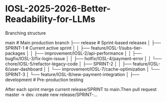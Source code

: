 # IOSL-2025-2026-Better-Readability-for-LLMs

Branching structure

main # Main production branch
├── release # Sprint-based releases
│ ├── SPRINT-1 # Current active sprint
│ │ ├── feature/IOSL-1/subs-tier-packages
│ │ ├── improvement/IOSL-2/api-performance
│ │ ├── bugfix/IOSL-3/fix-login-issue
│ │ ├── hotfix/IOSL-4/payment-error
│ │ └── chore/IOSL-5/refactor-legacy-code
│ ├── SPRINT-2
│ │ ├── feature/IOSL-6/user-dashboard
│ │ └── improvement/IOSL-7/cache-optimization
│ └── SPRINT-3
│ └── feature/IOSL-8/new-payment-integration
│
├── development # Pre-production testing

After each sprint merge current release/SPRINT to main.Then pull request master -> dev. create new release/SPRINT-...
